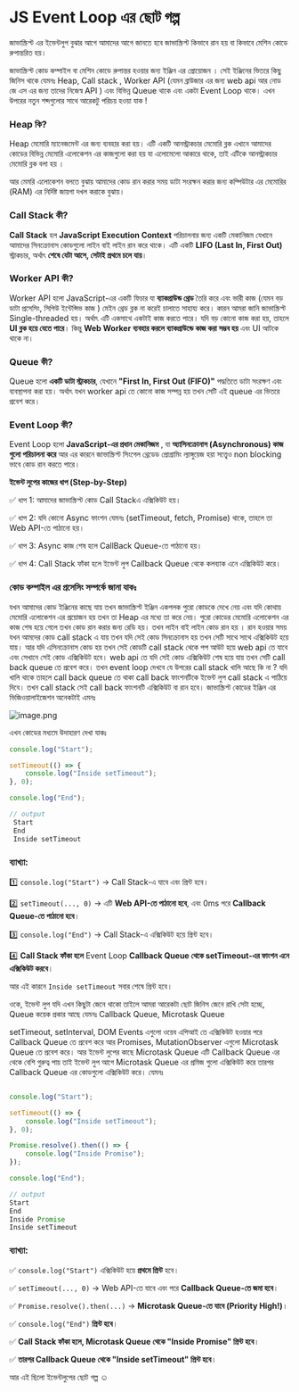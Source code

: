 # JS Event Loop এর ছোট গল্প

জাভাস্ক্রিপ্ট এর ইভেন্টলুপ বুঝার আগে আমাদের আগে জানতে হবে জাভাস্ক্রিপ্ট কিভাবে রান হয় বা কিভাবে মেশিন কোডে রুপান্তরিত হয়। 

জাভাস্ক্রিপ্ট কোড কম্পাইল বা মেশিন কোডে রুপান্তর হওয়ার জন্য ইঞ্জিন এর প্রোয়োজন । সেই ইঞ্জিনের ভিতরে কিছু জিনিস থাকে যেমনঃ Heap, Call stack , Worker API (যেমন ব্রাউজার এর জন্য web api আর নোড জে এস এর জন্য  তাদের নিজেস্ব API ) এবং  বিভিন্ন Queue থাকে এবং একটা Event Loop থাকে। এখন উপরের নতুন শব্দগুলোর সাথে আরেকটু পরিচয় হওয়া যাক ! 

### Heap কি?

Heap মেমোরি ম্যানেজমেন্ট এর জন্য ব্যবহার করা হয়। এটি একটি আনস্ট্রাকচার  মেমোরি ব্লক এখানে আমাদের কোডের বিভিন্ন মেমোরি এলোকেশন এর কাজগুলো করা হয় যা এলোমেলো আকারে থাকে, তাই এটিকে আনস্ট্রাকচার  মেমোরি ব্লক বলা হয় ।

আর  মেমরি এলোকেশন বলতে বুঝায় আমাদের কোড রান করার সময় ডাটা সংরক্ষন করার জন্য কম্পিউটার এর মেমোরির (RAM) এর নির্দিষ্ট জায়গা দখল  করাকে বুঝায়। 

### Call Stack কী?

**Call Stack** হল **JavaScript Execution Context** পরিচালনার জন্য একটি মেকানিজম যেখানে আমাদের সিনক্রোনাস কোডগুলো লাইন বাই লাইন রান  করে থাকে। এটি একটি **LIFO (Last In, First Out)** স্ট্রাকচার, অর্থাৎ **শেষে যেটা আসে, সেটাই প্রথমে চলে যায়**।

### Worker API কী?

Worker API হলো JavaScript-এর একটি ফিচার যা **ব্যাকগ্রাউন্ড থ্রেড** তৈরি করে এবং ভারী কাজ (যেমন  বড় ডাটা প্রসেসিং, সিপিউ ইন্টেন্সিভ কাজ ) মেইন থ্রেড ব্লক না করেই চালাতে সাহায্য করে। কারন আমরা জানি জাভাস্ক্রিপ্ট Single-threaded হয়।  অর্থাৎ এটি একসাথে একটাই কাজ করতে পারে। যদি বড় কোনো কাজ করা হয়, তাহলে **UI ব্লক হয়ে যেতে পারে**। কিন্তু **Web Worker ব্যবহার করলে ব্যাকগ্রাউন্ডে কাজ করা সম্ভব হয়** এবং UI আটকে থাকে না।

### **Queue কী?**

Queue হলো **একটি ডাটা স্ট্রাকচার**, যেখানে **"First In, First Out (FIFO)"** পদ্ধতিতে ডাটা সংরক্ষণ এবং ব্যবস্থাপনা করা হয়। অর্থাৎ যখন worker api তে কোনো কাজ সম্পন্ন হয় তখন সেটি এই queue এর ভিতরে প্রবেশ করে। 

### **Event Loop কী?**

Event Loop হলো **JavaScript-এর প্রধান মেকানিজম** , যা **অ্যাসিনক্রোনাস (Asynchronous) কাজ গুলো পরিচালনা করে** আর এর কারনে জাভাস্ক্রিপ্ট সিংগেল থ্রেডেড প্রোগ্রামিং ল্যাঙ্গুয়েজ হয়া সত্ত্বেও non blocking ভাবে কোড রান করতে পারে। 

**ইভেন্ট লুপের কাজের ধাপ (Step-by-Step)**

✅ ধাপ 1: আমাদের জাভাস্ক্রিপ্ট কোড Call Stackএ এক্সিকিউট হয়।

✅ ধাপ 2: যদি কোনো Async ফাংশন যেমনঃ (setTimeout, fetch, Promise) থাকে, তাহলে তা Web API-তে পাঠানো হয়।

✅ ধাপ 3: Async কাজ শেষ হলে CallBack Queue-তে পাঠানো হয়।

✅ ধাপ 4: Call Stack ফাঁকা হলে ইভেন্ট লুপ Callback Queue থেকে কলব্যাক এনে এক্সিকিউট করে।

### কোড কম্পাইল এর প্রসেসিং সম্পর্কে জানা যাকঃ

যখন আমাদের কোড ইঞ্জিনের কাছে  যায় তখন জাভাস্ক্রিপ্ট ইঞ্জিন  একপলক পুরো কোডকে দেখে নেয় এবং যদি কোথায় মেমোরি এলোকেশন এর প্রয়োজন হয় তখন তা Heap এর মধ্যে তা করে নেয়। পুরো কোডের মেমোরি এলোকেশন এর কাজ শেষ হয়ে গেলে তখন কোড রান করার জন্য রেডি হয়। তখন লাইন বাই লাইন কোড রান হয় । রান হওয়ার সময় যখন আমদের কোড call stack এ যায় তখন যদি সেই কোড সিনক্রোনাস হয় তখন সেটি সাথে সাথে এক্সিকিউট হয়ে যায়। আর যদি এসিনক্রোনাস কোড হয় তখন সেই কোডটি call stack থেকে পপ আউট হয়ে web api তে যাবে এবং সেখানে সেই কোড এক্সিকিউট হবে। web api তে যদি সেই কোড এক্সিকিউট শেষ হয়ে যায় তখন সেটি call back queue তে প্রবেশ করে। তখন event loop দেখবে যে উপরের call stack খালি আছে কি না ? যদি খালি থাকে তাহলে call back  queue তে থাকা call back ফাংশনটিকে ইভেন্ট লুপ  call stack এ পাঠিয়ে দিবে। তখন call stack সেই call back ফাংশনটি এক্সিকিউট বা রান হবে।  জাভাস্ক্রিপ্ট কোডের ইঞ্জিন এর ভিজিওয়ালাইজেশন অনেকটাই এমনঃ 

![image.png](attachment:2cfa95b4-363e-47d4-a2f8-b999f5d8e452:image.png)

এখন কোডের মধ্যমে উদাহারণ দেখা যাকঃ 

```jsx
console.log("Start");

setTimeout(() => {
    console.log("Inside setTimeout");
}, 0);

console.log("End");

// output
 Start  
 End  
 Inside setTimeout  
```

### **ব্যাখ্যা:**

1️⃣ `console.log("Start")` → Call Stack-এ যাবে এবং প্রিন্ট হবে।

2️⃣ `setTimeout(..., 0)` → এটি **Web API-তে পাঠানো হবে**, এবং 0ms পরে **Callback Queue-তে পাঠানো হবে**।

3️⃣ `console.log("End")` → Call Stack-এ এক্সিকিউট হয়ে প্রিন্ট হবে।

4️⃣ **Call Stack ফাঁকা হলে** Event Loop **Callback Queue থেকে setTimeout-এর ফাংশন এনে এক্সিকিউট করবে**।

আর এই কারনে `Inside setTimeout` সবার শেষে প্রিন্ট হবে। 

ওকে, ইভেন্ট লুপ যদি এখন কিছুটা জেনে থাকো তাইলে আমরা আরেকটা ছোট জিনিস জেনে  রাখি সেটা হচ্ছে,  Queue কয়েক প্রকার আছে যেমনঃ Callback Queue, Microtask Queue 

 setTimeout, setInterval, DOM Events এগুলো ওয়েব এপিআই তে এক্সিকিউট হওয়ার পরে Callback Queue তে প্রবেশ করে আর Promises, MutationObserver এগুলো Microtask Queue তে প্রবেশ করে। আর ইভেন্ট লুপের কাছে Microtask Queue এটি Callback Queue এর থেকে বেশি গুরুত্ব পায় তাই ইভেন্ট লুপ আগে Microtask Queue এর প্রমিজ গুলো এক্সিকিউট করে তারপর  Callback Queue এর কোডগুলো এক্সিকিউট করে। যেমনঃ

```jsx

console.log("Start");

setTimeout(() => {
    console.log("Inside setTimeout");
}, 0);

Promise.resolve().then(() => {
    console.log("Inside Promise");
});

console.log("End");

// output 
Start  
End  
Inside Promise  
Inside setTimeout 
```

### **ব্যাখ্যা:**

✅ `console.log("Start")` এক্সিকিউট হয়ে **প্রথমে প্রিন্ট** হবে।

✅ `setTimeout(..., 0)` → Web API-তে যাবে এবং পরে **Callback Queue-তে জমা হবে**।

✅ `Promise.resolve().then(...)` → **Microtask Queue-তে যাবে (Priority High!)**।

✅ `console.log("End")` **প্রিন্ট হবে**।

✅ **Call Stack ফাঁকা হলে, Microtask Queue থেকে "Inside Promise" প্রিন্ট হবে**।

✅ **তারপর Callback Queue থেকে "Inside setTimeout" প্রিন্ট হবে**।

আর এই ছিলো ইভেন্টলুপের ছোট গল্প ☺️